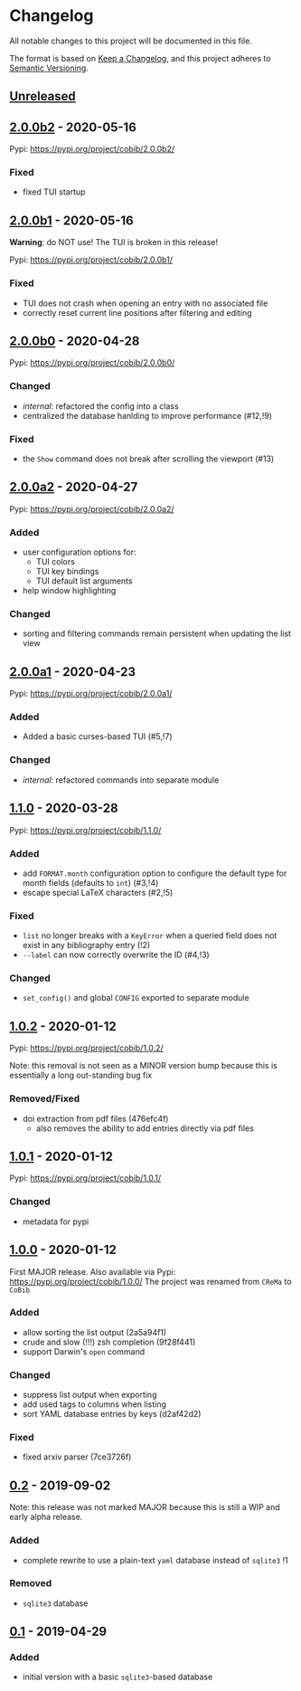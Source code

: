 # Changelog
All notable changes to this project will be documented in this file.

The format is based on [Keep a Changelog](https://keepachangelog.com/en/1.0.0/),
and this project adheres to [Semantic Versioning](https://semver.org/spec/v2.0.0.html).

## [Unreleased]


## [2.0.0b2] - 2020-05-16

Pypi: https://pypi.org/project/cobib/2.0.0b2/

### Fixed
- fixed TUI startup


## [2.0.0b1] - 2020-05-16

**Warning**: do NOT use! The TUI is broken in this release!

Pypi: https://pypi.org/project/cobib/2.0.0b1/

### Fixed
- TUI does not crash when opening an entry with no associated file
- correctly reset current line positions after filtering and editing


## [2.0.0b0] - 2020-04-28

Pypi: https://pypi.org/project/cobib/2.0.0b0/

### Changed
- _internal_: refactored the config into a class
- centralized the database hanlding to improve performance (#12,!9)

### Fixed
- the `Show` command does not break after scrolling the viewport (#13)


## [2.0.0a2] - 2020-04-27

Pypi: https://pypi.org/project/cobib/2.0.0a2/

### Added
- user configuration options for:
    - TUI colors
    - TUI key bindings
    - TUI default list arguments
- help window highlighting

### Changed
- sorting and filtering commands remain persistent when updating the list view


## [2.0.0a1] - 2020-04-23

Pypi: https://pypi.org/project/cobib/2.0.0a1/

### Added
- Added a basic curses-based TUI (#5,!7)

### Changed
- _internal_: refactored commands into separate module


## [1.1.0] - 2020-03-28

Pypi: https://pypi.org/project/cobib/1.1.0/

### Added
- add `FORMAT.month` configuration option to configure the default type for
    month fields (defaults to `int`) (#3,!4)
- escape special LaTeX characters (#2,!5)

### Fixed
- `list` no longer breaks with a `KeyError` when a queried field does not exist
    in any bibliography entry (!2)
- `--label` can now correctly overwrite the ID (#4,!3)

### Changed
- `set_config()` and global `CONFIG` exported to separate module


## [1.0.2] - 2020-01-12

Pypi: https://pypi.org/project/cobib/1.0.2/

Note: this removal is not seen as a MINOR version bump because this is
      essentially a long out-standing bug fix

### Removed/Fixed
- doi extraction from pdf files (476efc4f)
  - also removes the ability to add entries directly via pdf files


## [1.0.1] - 2020-01-12

Pypi: https://pypi.org/project/cobib/1.0.1/

### Changed
- metadata for pypi


## [1.0.0] - 2020-01-12

First MAJOR release. Also available via Pypi: https://pypi.org/project/cobib/1.0.0/
The project was renamed from `CReMa` to `CoBib`

### Added
- allow sorting the list output (2a5a94f1)
- crude and slow (!!!) zsh completion (9f28f441)
- support Darwin's `open` command

### Changed
- suppress list output when exporting
- add used tags to columns when listing
- sort YAML database entries by keys (d2af42d2)

### Fixed
- fixed arxiv parser (7ce3726f)


## [0.2] - 2019-09-02

Note: this release was not marked MAJOR because this is still a WIP and early
      alpha release.

### Added
- complete rewrite to use a plain-text `yaml` database instead of `sqlite3` !1

### Removed
- `sqlite3` database


## [0.1] - 2019-04-29

### Added
- initial version with a basic `sqlite3`-based database


[Unreleased]: https://gitlab.com/mrossinek/cobib/-/compare/v2.0.0b2...master
[2.0.0b2]: https://gitlab.com/mrossinek/cobib/-/tags/v2.0.0b2
[2.0.0b1]: https://gitlab.com/mrossinek/cobib/-/tags/v2.0.0b1
[2.0.0b0]: https://gitlab.com/mrossinek/cobib/-/tags/v2.0.0b0
[2.0.0a2]: https://gitlab.com/mrossinek/cobib/-/tags/v2.0.0a2
[2.0.0a1]: https://gitlab.com/mrossinek/cobib/-/tags/v2.0.0a1
[1.1.0]: https://gitlab.com/mrossinek/cobib/-/tags/v1.1.0
[1.0.2]: https://gitlab.com/mrossinek/cobib/-/tags/v1.0.2
[1.0.1]: https://gitlab.com/mrossinek/cobib/-/tags/v1.0.1
[1.0.0]: https://gitlab.com/mrossinek/cobib/-/tags/v1.0.0
[0.2]: https://gitlab.com/mrossinek/cobib/-/tags/v0.2
[0.1]: https://gitlab.com/mrossinek/cobib/-/tags/v0.1
